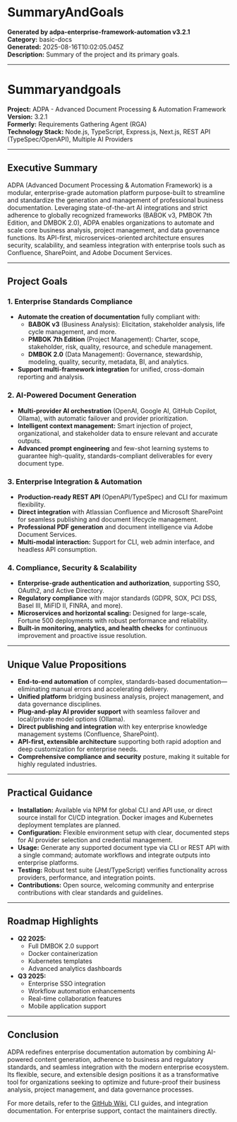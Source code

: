 # SummaryAndGoals

**Generated by adpa-enterprise-framework-automation v3.2.1**  
**Category:** basic-docs  
**Generated:** 2025-08-16T10:02:05.045Z  
**Description:** Summary of the project and its primary goals.

---

# Summaryandgoals

**Project:** ADPA - Advanced Document Processing & Automation Framework  
**Version:** 3.2.1  
**Formerly:** Requirements Gathering Agent (RGA)  
**Technology Stack:** Node.js, TypeScript, Express.js, Next.js, REST API (TypeSpec/OpenAPI), Multiple AI Providers

---

## Executive Summary

ADPA (Advanced Document Processing & Automation Framework) is a modular, enterprise-grade automation platform purpose-built to streamline and standardize the generation and management of professional business documentation. Leveraging state-of-the-art AI integrations and strict adherence to globally recognized frameworks (BABOK v3, PMBOK 7th Edition, and DMBOK 2.0), ADPA enables organizations to automate and scale core business analysis, project management, and data governance functions. Its API-first, microservices-oriented architecture ensures security, scalability, and seamless integration with enterprise tools such as Confluence, SharePoint, and Adobe Document Services.

---

## Project Goals

### 1. **Enterprise Standards Compliance**
- **Automate the creation of documentation** fully compliant with:
    - **BABOK v3** (Business Analysis): Elicitation, stakeholder analysis, life cycle management, and more.
    - **PMBOK 7th Edition** (Project Management): Charter, scope, stakeholder, risk, quality, resource, and schedule management.
    - **DMBOK 2.0** (Data Management): Governance, stewardship, modeling, quality, security, metadata, BI, and analytics.
- **Support multi-framework integration** for unified, cross-domain reporting and analysis.

### 2. **AI-Powered Document Generation**
- **Multi-provider AI orchestration** (OpenAI, Google AI, GitHub Copilot, Ollama), with automatic failover and provider prioritization.
- **Intelligent context management:** Smart injection of project, organizational, and stakeholder data to ensure relevant and accurate outputs.
- **Advanced prompt engineering** and few-shot learning systems to guarantee high-quality, standards-compliant deliverables for every document type.

### 3. **Enterprise Integration & Automation**
- **Production-ready REST API** (OpenAPI/TypeSpec) and CLI for maximum flexibility.
- **Direct integration** with Atlassian Confluence and Microsoft SharePoint for seamless publishing and document lifecycle management.
- **Professional PDF generation** and document intelligence via Adobe Document Services.
- **Multi-modal interaction:** Support for CLI, web admin interface, and headless API consumption.

### 4. **Compliance, Security & Scalability**
- **Enterprise-grade authentication and authorization**, supporting SSO, OAuth2, and Active Directory.
- **Regulatory compliance** with major standards (GDPR, SOX, PCI DSS, Basel III, MiFID II, FINRA, and more).
- **Microservices and horizontal scaling:** Designed for large-scale, Fortune 500 deployments with robust performance and reliability.
- **Built-in monitoring, analytics, and health checks** for continuous improvement and proactive issue resolution.

---

## Unique Value Propositions

- **End-to-end automation** of complex, standards-based documentation—eliminating manual errors and accelerating delivery.
- **Unified platform** bridging business analysis, project management, and data governance disciplines.
- **Plug-and-play AI provider support** with seamless failover and local/private model options (Ollama).
- **Direct publishing and integration** with key enterprise knowledge management systems (Confluence, SharePoint).
- **API-first, extensible architecture** supporting both rapid adoption and deep customization for enterprise needs.
- **Comprehensive compliance and security** posture, making it suitable for highly regulated industries.

---

## Practical Guidance

- **Installation:** Available via NPM for global CLI and API use, or direct source install for CI/CD integration. Docker images and Kubernetes deployment templates are planned.
- **Configuration:** Flexible environment setup with clear, documented steps for AI provider selection and credential management.
- **Usage:** Generate any supported document type via CLI or REST API with a single command; automate workflows and integrate outputs into enterprise platforms.
- **Testing:** Robust test suite (Jest/TypeScript) verifies functionality across providers, performance, and integration points.
- **Contributions:** Open source, welcoming community and enterprise contributions with clear standards and guidelines.

---

## Roadmap Highlights

- **Q2 2025:**  
    - Full DMBOK 2.0 support  
    - Docker containerization  
    - Kubernetes templates  
    - Advanced analytics dashboards
- **Q3 2025:**  
    - Enterprise SSO integration  
    - Workflow automation enhancements  
    - Real-time collaboration features  
    - Mobile application support

---

## Conclusion

ADPA redefines enterprise documentation automation by combining AI-powered content generation, adherence to business and regulatory standards, and seamless integration with the modern enterprise ecosystem. Its flexible, secure, and extensible design positions it as a transformative tool for organizations seeking to optimize and future-proof their business analysis, project management, and data governance processes.

For more details, refer to the [GitHub Wiki](https://github.com/mdresch/requirements-gathering-agent/wiki), CLI guides, and integration documentation. For enterprise support, contact the maintainers directly.